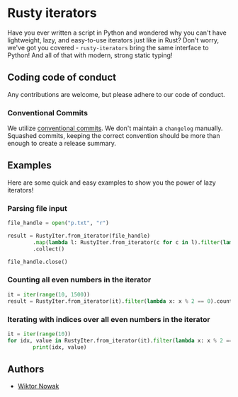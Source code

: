 # Rusty iterators

Have you ever written a script in Python and wondered why you can't have lightweight, lazy, and easy-to-use iterators just like in Rust? Don't worry, we've got you covered - `rusty-iterators` bring the same interface to Python! And all of that with modern, strong static typing!

## Coding code of conduct

Any contributions are welcome, but please adhere to our code of conduct.

### Conventional Commits

We utilize [conventional commits](https://gist.github.com/qoomon/5dfcdf8eec66a051ecd85625518cfd13). We don't maintain a `changelog` manually. Squashed commits, keeping the correct convention should be more than enough to create a release summary.

## Examples

Here are some quick and easy examples to show you the power of lazy iterators!

### Parsing file input

```python
file_handle = open("p.txt", "r")

result = RustyIter.from_iterator(file_handle)
        .map(lambda l: RustyIter.from_iterator(c for c in l).filter(lambda c: c.isnumeric()).map(lambda c: int(c)).collect())
        .collect()

file_handle.close()
```

### Counting all even numbers in the iterator

```python
it = iter(range(10, 1500))
result = RustyIter.from_iterator(it).filter(lambda x: x % 2 == 0).count()
```

### Iterating with indices over all even numbers in the iterator

```python
it = iter(range(10))
for idx, value in RustyIter.from_iterator(it).filter(lambda x: x % 2 == 0).enumerate():
        print(idx, value)
```

## Authors

- [Wiktor Nowak](@uncommon-nickname)
